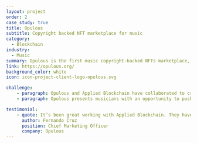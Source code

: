 ```yaml
---
layout: project
order: 2
case_study: true
title: Opulous
subtitle: Copyright backed NFT marketplace for music
category:
  - Blockchain
industry:
  - Music
summary: Opulous is the first music copyright-backed NFTs marketplace, that changes how artists can access the funding they need.
link: https://opulous.org/
background_color: white
icon: icon-project-client-logo-opulous.svg

challenge:
    - paragraph: Opulous and Applied Blockchain have collaborated to create the first copyright-backed NFT platform for musicians. Applied Blockchain chose Algorand as the best solution for an NFT platform requiring the additional control mechanisms that ASAs offer.
    - paragraph: Opulous presents musicians with an opportunity to push back against the minimal revenue generated through today's streaming platforms. Future phase developments for the Opulous platform include a Defi protocol for artist funding and royalty profit shares.

testimonial:
    - quote: It’s been great working with Applied Blockchain. They have a solid, smart team developing all the products we need at Opulous
      author: Fernando Cruz
      position: Chief Marketing Officer
      company: Opulous
---
```

